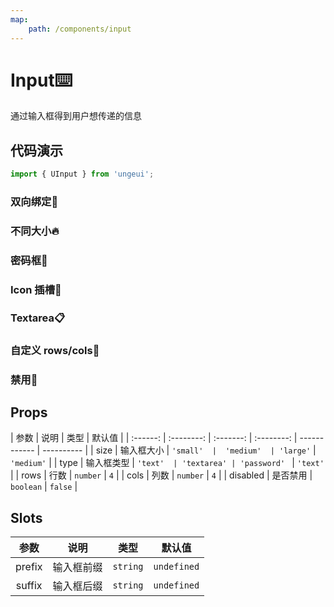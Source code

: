 ```yaml
---
map:
    path: /components/input
---
```


# Input⌨️

通过输入框得到用户想传递的信息

## 代码演示

```js
import { UInput } from 'ungeui';
```

### 双向绑定🤝

<demo src="./demo/reactive.vue"
  language="vue"
  title="🤝基本用法"
  desc="绑定用户输入的值">
</demo>

### 不同大小🔥

<demo src="./demo/size.vue"
  language="vue"
  title="🔥基本用法"
  desc="size控制输入框的大小，提供了small、medium、large三个尺寸">
</demo>

### 密码框🙈

<demo src="./demo/password.vue"
  language="vue"
  title="🙈基本用法"
  desc="密码框用于隐藏输入的字符">
</demo>

### Icon 插槽🙌

<demo src="./demo/icon.vue"
  language="vue"
  title="🙌基本用法"
  desc="可以插入Icon更加语义化，告诉用户这里应该输入的类型">
</demo>

### Textarea📋️

<demo src="./demo/textarea.vue"
  language="vue"
  title="📋️基本用法"
  desc="支持以文本域的形式表现">
</demo>

### 自定义 rows/cols🥨

<demo src="./demo/rowscols.vue"
  language="vue"
  title="🥨基本用法"
  desc="自定义行数列数，和原生原来用法一样">
</demo>

### 禁用🚫

<demo src="./demo/disabled.vue"
  language="vue"
  title="🚫基本用法"
  desc="禁用后，用户不能输入任何内容">
</demo>

## Props

|   参数   |    说明    |   类型    |   默认值   |
| :------: | :--------: | :-------: | :--------: | ------------ | ---------- |
|   size   | 输入框大小 | `'small'  |  'medium'  | 'large'`     | `'medium'` |
|   type   | 输入框类型 |  `'text'  | 'textarea' | 'password' ` | `'text'`   |
|   rows   |    行数    | `number`  |    `4`     |
|   cols   |    列数    | `number`  |    `4`     |
| disabled |  是否禁用  | `boolean` |  `false`   |

## Slots

|  参数  |    说明    |   类型   |   默认值    |
| :----: | :--------: | :------: | :---------: |
| prefix | 输入框前缀 | `string` | `undefined` |
| suffix | 输入框后缀 | `string` | `undefined` |
